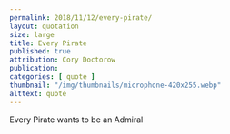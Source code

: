 ```yaml
---
permalink: 2018/11/12/every-pirate/
layout: quotation
size: large
title: Every Pirate
published: true
attribution: Cory Doctorow
publication: 
categories: [ quote ]
thumbnail: "/img/thumbnails/microphone-420x255.webp"
alttext: quote
---
```


Every Pirate wants to be an Admiral